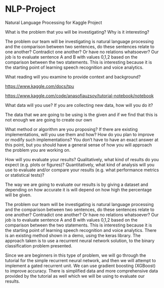 # NLP-Project
Natural Language Processing for Kaggle Project

What is the problem that you will be investigating? Why is it interesting?

The problem our team will be investigating is natural language processing and the comparison between two sentences, do these sentences relate to one another?     Contradict one another? Or have no relations whatsoever? Our job is to evaluate sentence A and B with values 0,1,2 based on the comparison between the two statements. This is interesting because it is the starting point of learning speech recognition and voice analytics. 

What reading will you examine to provide context and background?

https://www.kaggle.com/docs/tpu

https://www.kaggle.com/code/anasofiauzsoy/tutorial-notebook/notebook

What data will you use? If you are collecting new data, how will you do it?

The data that we are going to be using is the given and if we find that this is not enough we are going to create our own

What method or algorithm are you proposing? If there are existing implementations, will you use them and how? How do you plan to improve or modify such implementations? You don’t have to have an exact answer at this point, but you should have a general sense of how you will approach the problem you are working on.

How will you evaluate your results? Qualitatively, what kind of results do you expect (e.g. plots or figures)? Quantitatively, what kind of analysis will you use to evaluate and/or compare your results (e.g. what performance metrics or statistical tests)?

The way we are going to evaluate our results is by giving a dataset and depending on how accurate it is will depend on how high the percentage will be given.

The problem our team will be investigating is natural language processing and the comparison between two sentences, do these sentences relate to one another? Contradict one another? Or have no relations whatsoever? Our job is to evaluate sentence A and B with values 0,1,2 based on the comparison between the two statements. This is interesting because it is the starting point of learning speech recognition and voice analytics.
There is an existing method shown in a demo, using the keras library. The approach taken is to use a recurrent neural network solution, to the binary classification problem presented.

Since we are beginners in this type of problem, we will go through the tutorial for the simple recurrent neural network, and then we will attempt to implement a gated recurrent unit. We can use gradient boosting (XGBoost) to improve accuracy. There is simplified data and more comprehensive data provided by the tutorial as well which we will be using to evaluate our results.
